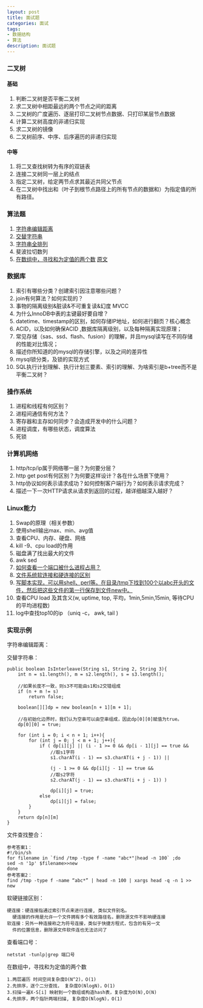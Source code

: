 ```yaml
---
layout: post
title: 面试题 
categories: 面试 
tags:
- 数据结构
- 算法 
description: 面试题 
---
```


### 二叉树 

#### 基础

1. 判断二叉树是否平衡二叉树
2. 求二叉树中相距最远的两个节点之间的距离
3. 二叉树的广度遍历、逐层打印二叉树节点数据、只打印某层节点数据
4. 计算二叉树高度的非递归实现
5. 求二叉树的镜像
6. 二叉树前序、中序、后序遍历的非递归实现

#### 中等

1. 将二叉查找树转为有序的双链表
2. 连接二叉树同一层上的结点
3. 指定二叉树，给定两节点求其最近共同父节点
4. 在二叉树中找出和（叶子到根节点路径上的所有节点的数据和）为指定值的所有路径。

### 算法题

1. [字符串编辑距离](https://github.com/julycoding/The-Art-Of-Programming-By-July/blob/master/ebook/zh/05.02.md)
2. [交替字符串](https://github.com/julycoding/The-Art-Of-Programming-By-July/blob/master/ebook/zh/05.04.md)
3. [字符串全排列](https://github.com/julycoding/The-Art-Of-Programming-By-July/blob/master/ebook/zh/01.06.md)
4. 斐波拉切数列
5. [在数组中，寻找和为定值的两个数](#find)  [原文](https://github.com/julycoding/The-Art-Of-Programming-By-July/blob/master/ebook/zh/02.02.md)


### 数据库

1. 索引有哪些分类？创建索引因注意哪些问题？
2. join有何算法？如何实现的？
3. 事物的隔离级别&脏读&不可重复读&幻度 MVCC
4. 为什么InnoDB中表的主键最好要自增？
5. datetime、timestamp的区别，如何存储IP地址，如何进行翻页？核心概念
6. ACID，以及如何确保ACID ,数据库隔离级别，以及每种隔离实现原理；
7. 常见存储（sas、ssd、flash、fusion）的理解，并且mysql读写在不同存储的性能对比情况；
8. 描述你所知道的的mysql的存储引擎，以及之间的差异性
9. mysql锁分类，及锁的实现方式
10. SQL执行计划理解、执行计划三要素、索引的理解、为啥索引是b+tree而不是平衡二叉树？

### 操作系统

1. 进程和线程有何区别？
2. 进程间通信有何方法？
3. 寄存器和主存如何同步？会造成开发中的什么问题？
4. 进程调度，有哪些状态，调度算法
5. 死锁

### 计算机网络

1. http/tcp/ip属于网络哪一层？为何要分层？
2. http get post有何区别？为何要这样设计？各在什么场景下使用？
3. http协议如何表示请求成功？如何控制客户端行为？如何表示请求完成？
4. 描述一下一次HTTP请求从请求到返回的过程，越详细越深入越好？

### Linux能力

1. Swap的原理（相关参数）
2. 使用shell输出max、min、avg值
3. 查看CPU、内存、硬盘、网络
4. kill -9、cpu load的作用
5. 磁盘满了找出最大的文件
6. awk sed
7. [如何查看一个端口被什么进程占用？](#netstat)
8. [文件系统软连接和硬连接的区别](#link) 
9. [写脚本实现，可以用shell、perl等。在目录/tmp下找到100个以abc开头的文件，然后把这些文件的第一行保存到文件new中。](#findFile)
10. 查看CPU load 及其含义(w, uptime, top, 平均，1min,5min,15min, 等待CPU的平均进程数)
11. log中查找top10的ip  （uniq -c， awk, tail )



### 实现示例

<span id = "levenshtein">字符串编辑距离：</span>
<script src="https://gist.github.com/lmh3/dad1f205642a5b4314525cfd7f5d98b9.js"></script>
<span id = "replacestr">交替字符串：</span>

```
public boolean IsInterleave(String s1, String 2, String 3){
    int n = s1.length(), m = s2.length(), s = s3.length();

    //如果长度不一致，则s3不可能由s1和s2交错组成
    if (n + m != s)
        return false;

    boolean[][]dp = new boolean[n + 1][m + 1];

    //在初始化边界时，我们认为空串可以由空串组成，因此dp[0][0]赋值为true。
    dp[0][0] = true;

    for (int i = 0; i < n + 1; i++){
        for (int j = 0; j < m + 1; j++){
            if ( dp[i][j] || (i - 1 >= 0 && dp[i - 1][j] == true &&
                //取s1字符
                s1.charAT(i - 1) == s3.charAT(i + j - 1)) ||

                (j - 1 >= 0 && dp[i][j - 1] == true &&
                //取s2字符
                s2.charAT(j - 1) == s3.charAT(i + j - 1)) )

                dp[i][j] = true;
            else
                dp[i][j] = false;
        }
    }
    return dp[n][m]
}
```

<span id = "findFile">文件查找整合：</span>

```
参考答案1：
#!/bin/sh 
for filename in `find /tmp -type f -name "abc*"|head -n 100` ;do 
sed -n '1p' $filename>>new 
done
参考答案2：
find /tmp -type f -name “abc*” | head -n 100 | xargs head -q -n 1 >> new
```

<span id = "link">软硬链接区别：</span>

```
硬连接：硬连接指通过索引节点来进行连接, 类似文件别名。
  硬连接的作用是允许一个文件拥有多个有效路径名，删除源文件不影响硬连接
软连接：另外一种连接称之为符号连接，类似于快捷方程式，包含的有另一文
  件的位置信息，删除源文件软件连也无法访问了
```

<span id = "netstat">查看端口号：</span>


```
netstat -tunlp|grep 端口号
```



<span id = "find">在数组中，寻找和为定值的两个数</span>

```
1.两层遍历 时间空间复杂度O(N^2)，O(1)
2.先排序，逐个二分查找， 复杂度O(NlogN)，O(1)
3.扫描一遍X-S[i] 映射到一个数组或构造hash表，复杂度为O(N),O(N)
4.先排序，两个指针两端扫描, 复杂度O(NlogN)，O(1)
```
